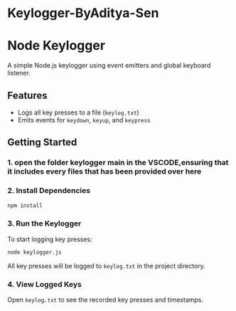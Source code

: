 # Keylogger-ByAditya-Sen
# Node Keylogger

A simple Node.js keylogger using event emitters and global keyboard listener.

## Features

- Logs all key presses to a file (`keylog.txt`)
- Emits events for `keydown`, `keyup`, and `keypress`

## Getting Started

### 1. open the folder keylogger main in the VSCODE,ensuring that it includes every files that has been provided over here


### 2. Install Dependencies

```sh
npm install
```

### 3. Run the Keylogger

To start logging key presses:

```sh
node keylogger.js
```

All key presses will be logged to `keylog.txt` in the project directory.

### 4. View Logged Keys

Open `keylog.txt` to see the recorded key presses and timestamps.

